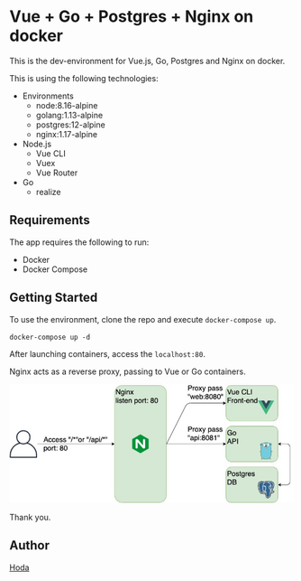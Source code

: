 # Vue + Go + Postgres + Nginx on docker

This is the dev-environment for Vue.js, Go, Postgres and Nginx on docker.

This is using the following technologies:

- Environments
  - node:8.16-alpine
  - golang:1.13-alpine
  - postgres:12-alpine
  - nginx:1.17-alpine
- Node.js
  - Vue CLI
  - Vuex
  - Vue Router
- Go
  - realize

## Requirements

The app requires the following to run:

- Docker
- Docker Compose

## Getting Started

To use the environment, clone the repo and execute `docker-compose up`.

```
docker-compose up -d
```

After launching containers, access the `localhost:80`.

Nginx acts as a reverse proxy, passing to Vue or Go containers.

![proxy-image](./architect-vue-go-postgres-nginx.jpg "proxy image")


Thank you.

## Author

[Hoda](https://hodalog.com)

